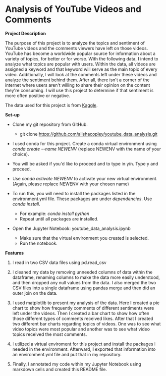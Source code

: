 # **Analysis of YouTube Videos and Comments** #

**Project Description**

The purpose of this project is to analyze the topics and sentiment of YouTube videos and the comments viewers have left on those videos. YouTube has become a worldwide popular source for information about a variety of topics, for better or for worse. With the following data, I intend to analyze what topics are popular with users. Within the data, all videos are assigned a keyword and that keyword will serve as the main topic of every video. Additionally, I will look at the comments left under these videos and analyze the sentiment behind them. After all, there isn't a corner of the internet where users aren't willing to share their opinion on the content they're consuming. I will use this project to determine if that sentiment is more often positive or negative.

The data used for this project is from [Kaggle](https://www.kaggle.com/datasets/advaypatil/youtube-statistics).

**Set-up**

* Clone my git repository from GitHub.
    * git clone https://github.com/alishacopley/youtube_data_analysis.git

* I used conda for this project. Create a conda virtual environment using *conda create --name NEWENV* (replace NEWENV with the name of your choice).
* You will be asked if you'd like to proceed and to type in y/n. Type y and proceed.
* Use *conda activate NEWENV* to activate your new virtual environment. (Again, please replace NEWENV with your chosen name)

* To run this, you will need to install the packages listed in the environment.yml file. These packages are under *dependencies*. Use *conda install*.
    * For example: *conda install python*
    * Repeat until all packages are installed.

* Open the Jupyter Notebook: youtube_data_analysis.ipynb
    * Make sure that the virtual environment you created is selected.
    * Run the notebook.

**Features**

1. I read in two CSV data files using pd.read_csv

2. I cleaned my data by removing unneeded columns of data within the dataframe, renaming columns to make the data more easily understood, and then dropped any null values from the data. I also merged the two CSV files into a single dataframe using pandas merge and then did an outer join on the data.

3. I used matplotlib to present my analysis of the data. Here I created a pie chart to show how frequently comments of different sentiments were left under the videos. Then I created a bar chart to show how often those different types of comments received likes. After that I created two different bar charts regarding topics of videos. One was to see what video topics were most popular and another was to see what video topics received the most comments.

4. I utilized a virtual enviroment for this project and install the packages I needed in the environment. Afterward, I exported that information into an environment.yml file and put that in my repository.

5. Finally, I annotated my code within my Jupyter Notebook using markdown cells and created this README file.
